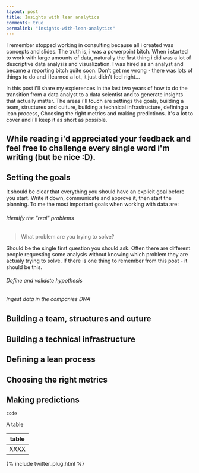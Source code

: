 ```yaml
---
layout: post
title: Insights with lean analytics
comments: true
permalink: "insights-with-lean-analytics"
---
```


I remember stopped working in consulting because all i created was concepts and slides. The truth is, i was a powerpoint bitch.
When i started to work with large amounts of data, naturally the first thing i did was a lot of descriptive data analysis and visualization. I was hired as an analyst and became a reporting bitch quite soon. Don't get me wrong - there was lots of things to do and i learned a lot, it just didn't feel right...

In this post i'll share my expierences in the last two years of how to do the transition from a data analyst to a data scientist and to generate insights that actually matter. The areas i'll touch are settings the goals, building a team, structures and culture, building a technical infrastructure, defining a lean process, Choosing the right metrics and making predictions. It's a lot to cover and i'll keep it as short as possible.

While reading i'd appreciated your feedback and feel free to challenge every single word i'm writing (but be nice :D).
---
## Setting the goals

It should be clear that everything you should have an explicit goal before you start. Write it down, communicate and approve it, then start the planning. To me the most important goals when working with data are:

###### Identify the "real" problems
> What problem are you trying to solve?

Should be the single first question you should ask. Often there are different people requesting some analysis without knowing which problem they are actualy trying to solve. If there is one thing to remember from this post - it should be this.

###### Define and validate hypothesis
###### Ingest data in the companies DNA

## Building a team, structures and cuture

## Building a technical infrastructure

## Defining a lean process

## Choosing the right metrics

## Making predictions




```
code
```

A table

| table |
| --------- |
|      XXXX |

{% include twitter_plug.html %}
